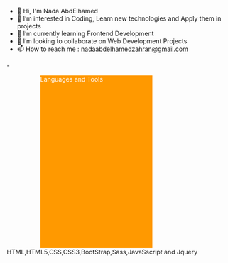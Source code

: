 - 👋 Hi, I'm Nada AbdElhamed
- 👀 I’m interested in Coding, Learn new technologies and Apply them in projects
- 🌱 I’m currently learning Frontend Development
- 💞️ I’m looking to collaborate on Web Development Projects
- 📫 How to reach me : nadaabdelhamedzahran@gmail.com


-<div style="color:white; background-color:#ff9900; margin-left:15%; width: 50%; height:10%;">Languages and Tools</div>
  HTML,HTML5,CSS,CSS3,BootStrap,Sass,JavaSscript and Jquery
<!---
  <html>
    <a href="https://www.w3.org/html/">HTML</a>
    <a href="https://www.w3schools.com/css/">CSS</a>
    <a href="https://developer.mozilla.org/en-US/docs/Web/JavaScript">JavaScript</a>

  </html>
--->
<!---
NadaAbdELhamedZahran/NadaAbdELhamedZahran is a ✨ special ✨ repository because its `README.md` (this file) appears on your GitHub profile.
You can click the Preview link to take a look at your changes.
--->
